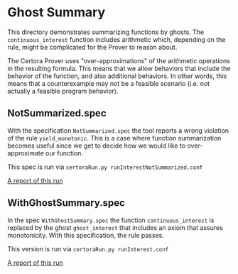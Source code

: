 # Ghost Summary

This directory demonstrates summarizing functions by ghosts.
The `continuous_interest` function includes arithmetic which, depending on the rule, might be complicated for the Prover to reason about.

The Certora Prover uses "over-approximations" of the arithmetic operations in the resulting formula. This means that we allow behaviors that include the behavior of the function, and also additional behaviors. In other words, this means that a counterexample may not be a feasible scenario (i.e. not actually a feasible program behavior).

## NotSummarized.spec

With the specification `NotSummarized.spec` the tool reports a wrong violation of the rule `yield_monotonic`. This is a case where function summarization becomes useful since we get to decide how we would like to over-approximate our function. 

This spec is run via
```certoraRun.py runInterestNotSummarized.conf```

[A report of this run](https://prover.certora.com/output/15800/3f444ff61b44410fa355bb4b912e2e2a?anonymousKey=d30bfc5a406a9916030804fa01c97c783ef89a6f)

## WithGhostSummary.spec

In the spec `WithGhostSummary.spec` the function `continuous_interest` is replaced by the ghost `ghost_interest` that includes an axiom that assures monotonicity.
With this specification, the rule passes.

This version is run via
```certoraRun.py runInterest.conf```

[A report of this run](https://prover.certora.com/output/15800/543decec519a4d6fb56e815b7c6601e5?anonymousKey=8bb2639f3152586c84e5a4fa8999c50fdbb2f0b2)